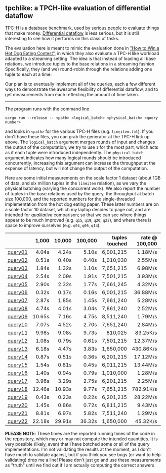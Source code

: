## tpchlike: a TPCH-like evaluation of differential dataflow

[TPC-H](http://www.tpc.org/tpch/) is a database benchmark, used by serious people to evaluate things that make money. [Differential dataflow](https://github.com/frankmcsherry/differential-dataflow) is less serious, but it is still interesting to see how it performs on this class of tasks.

The evaluation here is meant to mimic the evaluation done in ["How to Win a Hot Dog Eating Contest"](https://infoscience.epfl.ch/record/218203/files/sigmod2016-cr.pdf?version=1), in which they also evaluate a TPC-H like workload adapted to a streaming setting. The idea is that instead of loading all base relations, we introduce tuples to the base relations in a streaming fashion. Specifically, they (and we) round-robin through the relations adding one tuple to each at a time. 

Our plan is to eventually implement all of the queries, each a few different ways to demonstrate the awesome flexibility of differential dataflow, and to get measurements from each reflecting the amount of time taken. 

---

The program runs with the command line

    cargo run --release -- <path> <logical_batch> <physical_batch> <query number>

and looks in `<path>` for the various TPC-H files (e.g. `lineitem.tbl`). If you don't have these files, you can grab the generator at the TPC-H link up above. The `logical_batch` argument merges rounds of input and changes the output of the computation; we try to use `1` for the most part, which acts as if each tuple were introduced independently. The `physical_batch` argument indicates how many logical rounds should be introduced concurrently; increasing this argument can increase the throughput at the expense of latency, but will not change the output of the computation.

Here are some initial measurements on the scale factor 1 dataset (about 1GB of data, and six million tuples in the `lineitem` relation), as we vary the physical batching (varying the concurrent work). We also report the number of tuples in the base relations used by the query, the throughput at batch size 100,000, and the reported numbers for the single-threaded implementation from the hot dog eating paper. These latter numbers are on a scale factor 10 dataset, which my laptop decides to page out, and are intended for *qualitative* comparison; so that we can see where things appear to be much improved (e.g. `q15`, `q19`, `q20`, `q22`), and where there is space to improve ourselves (e.g. `q04`, `q06`, `q14`). 

|                                     |  1,000 | 10,000 | 100,000 | tuples touched | rate @ 100,000 | [Hot Dog](https://infoscience.epfl.ch/record/218203/files/sigmod2016-cr.pdf?version=1) |
|------------------------------------:|-------:|-------:|--------:|---------------:|---------------:|----------:|
| [query01](./src/queries/query01.rs) |  4.04s |  4.24s |   5.10s |      6,001,215 |        1.18M/s |   1.27M/s |
| [query02](./src/queries/query02.rs) |  0.51s |  0.40s |   0.40s |      1,010,030 |        2.55M/s | 756.61K/s |
| [query03](./src/queries/query03.rs) |  1.84s |  1.32s |   1.10s |      7,651,215 |        6.98M/s |   3.74M/s |
| [query04](./src/queries/query04.rs) |  2.54s |  2.09s |   1.91s |      7,501,215 |        3.93M/s |  10.08M/s |
| [query05](./src/queries/query05.rs) |  2.90s |  2.32s |   1.77s |      7,661,245 |        4.32M/s | 584.26K/s |
| [query06](./src/queries/query06.rs) |  0.32s |  0.17s |   0.16s |      6,001,215 |       36.88M/s | 138.33M/s |
| [query07](./src/queries/query07.rs) |  2.87s |  1.85s |   1.45s |      7,661,240 |        5.28M/s | 650.65K/s |
| [query08](./src/queries/query08.rs) |  4.74s |  4.01s |   3.04s |      7,861,240 |        2.52M/s |  91.22K/s |
| [query09](./src/queries/query09.rs) | 10.65s |  7.16s |   4.75s |      8,511,240 |        1.79M/s | 104.37K/s |
| [query10](./src/queries/query10.rs) |  7.07s |  4.52s |   2.70s |      7,651,240 |        2.84M/s |   2.89M/s |
| [query11](./src/queries/query11.rs) |  9.98s |  9.08s |   9.73s |        810,025 |       83.25K/s |     768/s |
| [query12](./src/queries/query12.rs) |  1.08s |  0.79s |   0.61s |      7,501,215 |       12.37M/s |   8.68M/s |
| [query13](./src/queries/query13.rs) |  6.18s |  4.47s |   3.83s |      1,650,000 |      430.86K/s | 779.52K/s |
| [query14](./src/queries/query14.rs) |  0.87s |  0.51s |   0.36s |      6,201,215 |       17.12M/s |  33.04M/s |
| [query15](./src/queries/query15.rs) |  1.54s |  0.81s |   0.45s |      6,011,215 |       13.44M/s |      17/s |
| [query16](./src/queries/query16.rs) |  1.40s |  0.94s |   0.79s |      1,010,000 |        1.28M/s | 123.94K/s |
| [query17](./src/queries/query17.rs) |  3.96s |  3.29s |   2.75s |      6,201,215 |        2.25M/s | 379.30K/s |
| [query18](./src/queries/query18.rs) | 12.46s | 10.93s |   9.77s |      7,651,215 |      782.91K/s |   1.13M/s |
| [query19](./src/queries/query19.rs) |  0.43s |  0.23s |   0.22s |      6,201,215 |       28.22M/s |   1.95M/s |
| [query20](./src/queries/query20.rs) |  1.45s |  0.86s |   0.72s |      6,811,215 |        9.43M/s |     977/s |
| [query21](./src/queries/query21.rs) |  8.81s |  6.97s |   5.82s |      7,511,240 |        1.29M/s | 836.80K/s |
| [query22](./src/queries/query22.rs) | 22.18s | 29.91s |  36.32s |      1,650,000 |       45.32K/s |     189/s |

**PLEASE NOTE**: These times are the reported running times of the code in the repository, which may or may not compute the intended quantities. It is very possible (likely, even) that I have botched some or all of the query implementations. I'm not validating the results at the moment, as I don't have much to validate against, but if you think you see bugs (or want to help validating) drop me a line! Please don't just go and use these measurements as "truth" until we find out if I am actually computing the correct answers.
